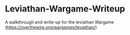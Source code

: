 # Leviathan-Wargame-Writeup
A walkthrough and write-up for the leviathan Wargame (https://overthewire.org/wargames/leviathan/)

